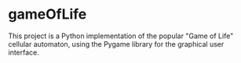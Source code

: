 # gameOfLife
This project is a Python implementation of the popular "Game of Life" cellular automaton, using the Pygame library for the graphical user interface.
